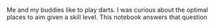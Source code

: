 Me and my buddies like to play darts. I was curious about the optimal places to aim given a skill level. This notebook answers that question
